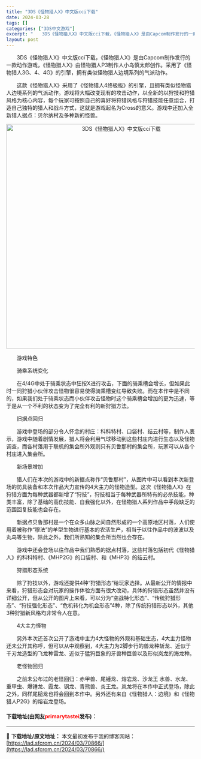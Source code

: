 ```yaml
---
title: "3DS《怪物猎人X》中文版cci下载"
date: 2024-03-28
tags: []
categories: ["3DS中文游戏"]
excerpt: "　　3DS《怪物猎人X》中文版cci下载，《怪物猎人X》是由Capcom制作发行的一款动作游戏，《怪物猎人X》由怪物猎人P3制作人小岛慎太郎创作。采用了《怪物猎人3G、4、4G》的引擎，拥有类似怪物猎人边境系列的气派动作。 　　这款《怪物猎人X》采用了《怪物猎人4终极版》的引擎，且拥有类似怪物猎人边&hellip;"
layout: post
---
```


 <p>　　3DS《怪物猎人X》中文版cci下载，《怪物猎人X》是由Capcom制作发行的一款动作游戏，《怪物猎人X》由怪物猎人P3制作人小岛慎太郎创作。采用了《怪物猎人3G、4、4G》的引擎，拥有类似怪物猎人边境系列的气派动作。</p> <p>　　这款《怪物猎人X》采用了《怪物猎人4终极版》的引擎，且拥有类似怪物猎人边境系列的气派动作。游戏将大幅改变现有的攻击动作，以全新的以狩技和狩猎风格为核心内容，每个玩家可按照自己的喜好将狩猎风格与狩猎技能任意组合，打造自己独特的猎人和战斗方式，这就是游戏起名为Cross的意义。游戏中还加入全新猎人据点：贝尔纳村及多种新的怪兽。</p> <p align="center"><img align="" border="0" src="https://lad.sfcrom.cn/wp-content/uploads/2024/03/20240328_660549a056964.png" width="599" alt="3DS《怪物猎人X》中文版cci下载" /></p> <p>　　游戏特色</p> <p>　　骑乘系统变化</p> <p>　　在4/4G中处于骑乘状态中狂按X进行攻击，下面的骑乘槽会增长，但如果此时一同狩猎小伙伴攻击怪物很容易使得骑乘槽变红导致失败。而在本作中是不同的，如果我们处于骑乘状态而小伙伴攻击怪物时这个骑乘槽会增加的更为迅速，等于是从一个不利的状态变为了完全有利的新狩猎方法。</p> <p>　　旧据点回归</p> <p>　　游戏中登场的部分令人怀念的村庄：科科特村、口袋村、结云村等，制作人表示，游戏中随着剧情发展，猎人将会利用气球移动到这些村庄内进行生态以及怪物调查，而各村落用于联机的集会所外观则只有贝鲁那村的集会所，玩家可以从各个村庄进入集会所。</p> <p>　　新场景增加</p> <p>　　猎人们在本次的游戏中的新据点称作&ldquo;贝鲁那村&rdquo;，从图片中可以看到本次新登场的防具装备和本次作品大力宣传的4大主力的怪物造型。这次《怪物猎人X》在狩猎方面为每种武器都新增了&ldquo;狩技&rdquo;，狩技相当于每种武器所特有的必杀技能，种类丰富，除了基础的高伤技能、自我强化以外，在怪物猎人系列作品中手段缺乏的范围回复技能也会存在。</p> <p>　　新据点贝鲁那村是一个在众多山脉之间自然形成的一个高原地区村落，人们使用着被称作&ldquo;穆法&rdquo;的羊型生物进行基本的农活生产，相当于以往作品中的波波以及丸鸟等生物，除此之外，我们所熟知的集会所当然也会存在。</p> <p>　　游戏中还会登场以往作品中我们熟悉的据点村落，这些村落包括初代《怪物猎人》的科科特村、《MHP2G》的口袋村、和《MHP3》的结云村。</p> <p>　　狩猎形态系统</p> <p>　　除了狩技以外，游戏还提供4种&ldquo;狩猎形态&rdquo;给玩家选择。从最新公开的情报中来看，狩猎形态会对玩家的操作体验方面有很大改动，具体的狩猎形态虽然并没有详细公开，但从公开的图片上来看，可以分为&ldquo;空战特化形态&rdquo;、&ldquo;传统狩猎形态&rdquo;、&ldquo;狩技强化形态&rdquo;、&ldquo;危机转化为机会形态&rdquo;4种，除了传统狩猎形态以外，其他3种狩猎新风格均非常令人在意。</p> <p>　　4大主力怪物</p> <p>　　另外本次还首次公开了游戏中主力4大怪物的外观和基础生态，4大主力怪物还未公开其称呼，但可以从中观察到，4大主力为2脚步行的兽龙种斩龙、近似于千刃龙造型的飞龙种雷龙、近似于猛犸巨象的牙兽种巨兽以及形似岚龙的海龙种。</p> <p>　　老怪物回归</p> <p>　　之前未公布过的老怪回归：赤甲兽、尾锤龙、熔岩龙、沙龙王 水兽、水龙、重甲虫、爆锤龙、霞龙、钢龙、青熊兽、炎王龙。岚龙将在本作中正式登场，除此之外，同样尾槌龙也将会回到本作中。另外还有来自《怪物猎人：边境》和《怪物猎人P2G》的熔岩龙登场。</p> <p><h4>下载地址(由网友<font color="red">primarytastei</font>发布)：</h4></p> 

---
📖 **下载地址/原文地址：** 本文最初发布于我的博客网站：[https://lad.sfcrom.cn/2024/03/70866/](https://lad.sfcrom.cn/2024/03/70866/)
